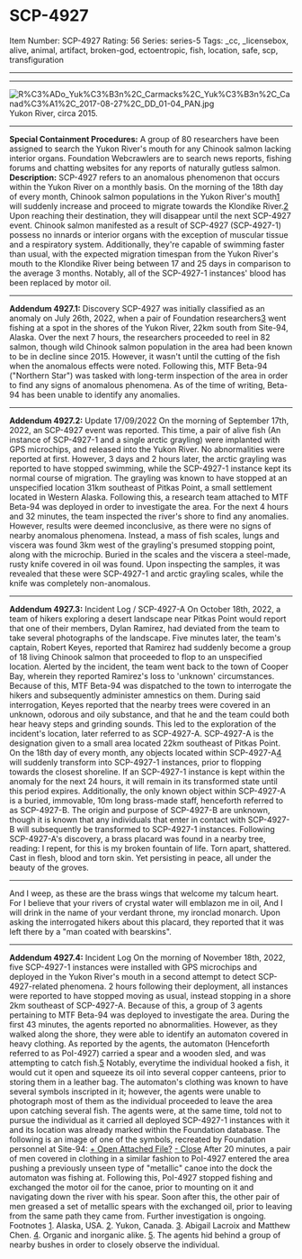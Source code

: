 # SCP-4927
Item Number: SCP-4927
Rating: 56
Series: series-5
Tags: _cc, _licensebox, alive, animal, artifact, broken-god, ectoentropic, fish, location, safe, scp, transfiguration

---

* * *
![R%C3%ADo_Yuk%C3%B3n%2C_Carmacks%2C_Yuk%C3%B3n%2C_Canad%C3%A1%2C_2017-08-27%2C_DD_01-04_PAN.jpg](https://upload.wikimedia.org/wikipedia/commons/4/48/R%C3%ADo_Yuk%C3%B3n%2C_Carmacks%2C_Yuk%C3%B3n%2C_Canad%C3%A1%2C_2017-08-27%2C_DD_01-04_PAN.jpg)
Yukon River, circa 2015.
* * *
**Special Containment Procedures:** A group of 80 researchers have been assigned to search the Yukon River's mouth for any Chinook salmon lacking interior organs. Foundation Webcrawlers are to search news reports, fishing forums and chatting websites for any reports of naturally gutless salmon.
**Description:** SCP-4927 refers to an anomalous phenomenon that occurs within the Yukon River on a monthly basis.
On the morning of the 18th day of every month, Chinook salmon populations in the Yukon River's mouth[1](javascript:;) will suddenly increase and proceed to migrate towards the Klondike River.[2](javascript:;) Upon reaching their destination, they will disappear until the next SCP-4927 event.
Chinook salmon manifested as a result of SCP-4927 (SCP-4927-1) possess no innards or interior organs with the exception of muscular tissue and a respiratory system. Additionally, they're capable of swimming faster than usual, with the expected migration timespan from the Yukon River's mouth to the Klondike River being between 17 and 25 days in comparison to the average 3 months.
Notably, all of the SCP-4927-1 instances' blood has been replaced by motor oil.
* * *
**Addendum 4927.1:** Discovery
SCP-4927 was initially classified as an anomaly on July 26th, 2022, when a pair of Foundation researchers[3](javascript:;) went fishing at a spot in the shores of the Yukon River, 22km south from Site-94, Alaska.
Over the next 7 hours, the researchers proceeded to reel in 82 salmon, though wild Chinook salmon population in the area had been known to be in decline since 2015. However, it wasn't until the cutting of the fish when the anomalous effects were noted.
Following this, MTF Beta-94 ("Northern Star") was tasked with long-term inspection of the area in order to find any signs of anomalous phenomena. As of the time of writing, Beta-94 has been unable to identify any anomalies.
* * *
**Addendum 4927.2:** Update 17/09/2022
On the morning of September 17th, 2022, an SCP-4927 event was reported. This time, a pair of alive fish (An instance of SCP-4927-1 and a single arctic grayling) were implanted with GPS microchips, and released into the Yukon River.
No abnormalities were reported at first. However, 3 days and 2 hours later, the arctic grayling was reported to have stopped swimming, while the SCP-4927-1 instance kept its normal course of migration. The grayling was known to have stopped at an unspecified location 31km southeast of Pitkas Point, a small settlement located in Western Alaska.
Following this, a research team attached to MTF Beta-94 was deployed in order to investigate the area. For the next 4 hours and 32 minutes, the team inspected the river's shore to find any anomalies. However, results were deemed inconclusive, as there were no signs of nearby anomalous phenomena.
Instead, a mass of fish scales, lungs and viscera was found 3km west of the grayling's presumed stopping point, along with the microchip. Buried in the scales and the viscera a steel-made, rusty knife covered in oil was found. Upon inspecting the samples, it was revealed that these were SCP-4927-1 and arctic grayling scales, while the knife was completely non-anomalous.
* * *
**Addendum 4927.3:** Incident Log / SCP-4927-A
On October 18th, 2022, a team of hikers exploring a desert landscape near Pitkas Point would report that one of their members, Dylan Ramirez, had deviated from the team to take several photographs of the landscape. Five minutes later, the team's captain, Robert Keyes, reported that Ramirez had suddenly become a group of 18 living Chinook salmon that proceeded to flop to an unspecified location.
Alerted by the incident, the team went back to the town of Cooper Bay, wherein they reported Ramirez's loss to 'unknown' circumstances. Because of this, MTF Beta-94 was dispatched to the town to interrogate the hikers and subsequently administer amnestics on them. During said interrogation, Keyes reported that the nearby trees were covered in an unknown, odorous and oily substance, and that he and the team could both hear heavy steps and grinding sounds.
This led to the exploration of the incident's location, later referred to as SCP-4927-A.
SCP-4927-A is the designation given to a small area located 22km southeast of Pitkas Point. On the 18th day of every month, any objects located within SCP-4927-A[4](javascript:;) will suddenly transform into SCP-4927-1 instances, prior to flopping towards the closest shoreline.
If an SCP-4927-1 instance is kept within the anomaly for the next 24 hours, it will remain in its transformed state until this period expires. Additionally, the only known object within SCP-4927-A is a buried, immovable, 10m long brass-made staff, henceforth referred to as SCP-4927-B. The origin and purpose of SCP-4927-B are unknown, though it is known that any individuals that enter in contact with SCP-4927-B will subsequently be transformed to SCP-4927-1 instances.
Following SCP-4927-A's discovery, a brass placard was found in a nearby tree, reading:
I repent, for this is my broken fountain of life. Torn apart, shattered.
Cast in flesh, blood and torn skin.
Yet persisting in peace, all under the beauty of the groves.
* * *
And I weep, as these are the brass wings that welcome my talcum heart.
For I believe that your rivers of crystal water will emblazon me in oil,
And I will drink in the name of your verdant throne, my ironclad monarch.
Upon asking the interrogated hikers about this placard, they reported that it was left there by a "man coated with bearskins".
* * *
**Addendum 4927.4:** Incident Log
On the morning of November 18th, 2022, five SCP-4927-1 instances were installed with GPS microchips and deployed in the Yukon River's mouth in a second attempt to detect SCP-4927-related phenomena.
2 hours following their deployment, all instances were reported to have stopped moving as usual, instead stopping in a shore 2km southeast of SCP-4927-A. Because of this, a group of 3 agents pertaining to MTF Beta-94 was deployed to investigate the area.
During the first 43 minutes, the agents reported no abnormalities. However, as they walked along the shore, they were able to identify an automaton covered in heavy clothing. As reported by the agents, the automaton (Henceforth referred to as PoI-4927) carried a spear and a wooden sled, and was attempting to catch fish.[5](javascript:;) Notably, everytime the individual hooked a fish, it would cut it open and squeeze its oil into several copper canteens, prior to storing them in a leather bag.
The automaton's clothing was known to have several symbols inscripted in it; however, the agents were unable to photograph most of them as the individual proceeded to leave the area upon catching several fish. The agents were, at the same time, told not to pursue the individual as it carried all deployed SCP-4927-1 instances with it and its location was already marked within the Foundation database.
The following is an image of one of the symbols, recreated by Foundation personnel at Site-94:
[\+ Open Attached File?](javascript:;)
[\- Close](javascript:;)
After 20 minutes, a pair of men covered in clothing in a similar fashion to PoI-4927 entered the area pushing a previously unseen type of "metallic" canoe into the dock the automaton was fishing at. Following this, PoI-4927 stopped fishing and exchanged the motor oil for the canoe, prior to mounting on it and navigating down the river with his spear.
Soon after this, the other pair of men greased a set of metallic spears with the exchanged oil, prior to leaving from the same path they came from.
Further investigation is ongoing.
Footnotes
[1](javascript:;). Alaska, USA.
[2](javascript:;). Yukon, Canada.
[3](javascript:;). Abigail Lacroix and Matthew Chen.
[4](javascript:;). Organic and inorganic alike.
[5](javascript:;). The agents hid behind a group of nearby bushes in order to closely observe the individual.